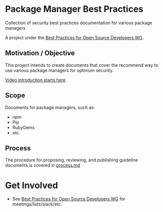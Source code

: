 # **Package Manager Best Practices**

Collection of security best practices documentation for various package
managers

A project under the [Best Practices for Open Source Developers
WG](https://github.com/ossf/wg-best-practices-os-developers).

## **Motivation** / **Objective**

This project intends to create documents that cover the recommend way to use
various package managers for optimum security.

[Video introduction starts here](https://youtu.be/b7p8U6H2jcI?t=2396)

## **Scope**

Documents for package managers, such as:

* npm
* Pip
* RubyGems
* etc.

## **Process**

The procedure for proposing, reviewing, and publishing guideline documents is covered in [process.md](process.md)

# **Get Involved**

*   See [Best Practices for Open Source Developers WG](https://github.com/ossf/wg-best-practices-os-developers) for meetings/lists/slack/etc.

